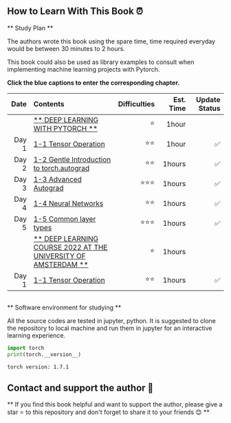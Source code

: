 
## How to Learn With This Book ⏰

** Study Plan **

The authors wrote this book using the spare time, time required everyday would be between 30 minutes to 2 hours.

This book could also be used as library examples to consult when implementing machine learning projects with Pytorch.

**Click the blue captions to enter the corresponding chapter.**


|Date |Contents                                                       | Difficulties   | Est. Time | Update Status|
|----:|:--------------------------------------------------------------|-----------:|----------:|-----:|
|&nbsp;|[** DEEP LEARNING WITH PYTORCH **](pytorch_beginner)    | ⭐️ |   1hour   |    |
|Day 1 |  [1-1 Tensor Operation](pytorch_beginner/tensor_operation.py)    | ⭐️⭐️ |   1hour    |✅    |
|Day 2 |  [1-2 Gentle Introduction to torch.autograd](pytorch_beginner/autograd.py)    | ⭐️⭐️️  |   1hours    |✅    |
|Day 3 |  [1-3 Advanced Autograd](pytorch_beginner/advanced_autograd.py)    | ⭐️⭐️⭐️️ |   1hours    |✅    |
|Day 4 |  [1-4 Neural Networks](pytorch_beginner/neural_networks.py)   | ⭐⭐️ |   1hours    |✅    |
|Day 5 |  [1-5 Common layer types](pytorch_beginner/common_layer_types.py)   | ⭐️️⭐️⭐️  |   1hours    |✅    |
|&nbsp;|[** DEEP LEARNING COURSE 2022 AT THE UNIVERSITY OF AMSTERDAM **](uvadl_course)    | ️⭐️️ |   1hours   |    |
|Day 1 |  [1-1 Tensor Operation](uvadl_course/tensor_operation.py)    | ⭐️⭐️ |   1hours    |✅    |


```python

```

** Software environment for studying **


All the source codes are tested in jupyter, python. It is suggested to clone the repository to local machine and run them in jupyter for an interactive learning experience.


```python
import torch
print(torch.__version__)

```

```
torch version: 1.7.1
```

## Contact and support the author 🎈


** If you find this book helpful and want to support the author, please give a star ⭐️ to this repository and don't forget to share it to your friends 😊 **



